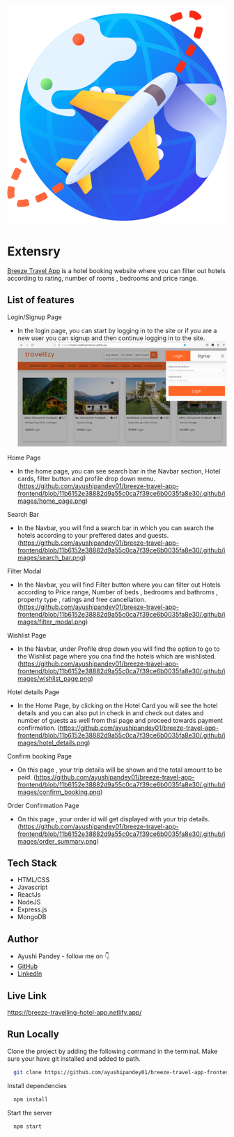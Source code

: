 ![ExtensryNBg](https://github.com/ayushipandey01/breeze-travel-app-frontend/blob/5d6ab7052525f9f927cc491fabbcac79ac5d701d/.github/images/airplane.png)


# Extensry

[Breeze Travel App](https://breeze-travelling-hotel-app.netlify.app/) is a hotel booking website where you can filter out hotels according to rating, number of rooms , bedrooms and price range. 


## List of features
<!-- [Home Page](https://todo-list-browser-extension.netlify.app/) -->


Login/Signup Page
- In the login page, you can start by logging in to the site or if you are a new user you can signup and then continue logging in to the site.
![Login](https://github.com/ayushipandey01/breeze-travel-app-frontend/blob/11b6152e38882d9a55c0ca7f39ce6b0035fa8e30/.github/images/login_page.png)


Home Page

- In the home page, you can see search bar in the Navbar section, Hotel cards, filter button and profile drop down menu.
(https://github.com/ayushipandey01/breeze-travel-app-frontend/blob/11b6152e38882d9a55c0ca7f39ce6b0035fa8e30/.github/images/home_page.png)


Search Bar
-   In the Navbar, you will find a search bar in which you can search the hotels according to your preffered dates and guests.
(https://github.com/ayushipandey01/breeze-travel-app-frontend/blob/11b6152e38882d9a55c0ca7f39ce6b0035fa8e30/.github/images/search_bar.png)

Filter Modal
-   In the Navbar, you will find Filter button where you can filter out Hotels according to Price range, Number of beds , bedrooms and bathroms , property type , ratings and free cancellation.
(https://github.com/ayushipandey01/breeze-travel-app-frontend/blob/11b6152e38882d9a55c0ca7f39ce6b0035fa8e30/.github/images/filter_modal.png)

Wishlist Page 
-   In the Navbar, under Profile drop down you will find the option to go to the Wishlist page where you cna find the hotels which are wishlisted.
(https://github.com/ayushipandey01/breeze-travel-app-frontend/blob/11b6152e38882d9a55c0ca7f39ce6b0035fa8e30/.github/images/wishlist_page.png)

Hotel details Page 
-   In the Home Page, by clicking on the Hotel Card you will see the hotel details and you can also put in check in and check out dates and number of guests as well from thsi page and proceed towards payment confirmation.
(https://github.com/ayushipandey01/breeze-travel-app-frontend/blob/11b6152e38882d9a55c0ca7f39ce6b0035fa8e30/.github/images/hotel_details.png)

Confirm booking Page 
-   On this page , your trip details will be shown and the total amount to be paid. 
(https://github.com/ayushipandey01/breeze-travel-app-frontend/blob/11b6152e38882d9a55c0ca7f39ce6b0035fa8e30/.github/images/confirm_booking.png)

Order Confirmation Page 
-   On this page , your order id will get displayed with your trip details. 
(https://github.com/ayushipandey01/breeze-travel-app-frontend/blob/11b6152e38882d9a55c0ca7f39ce6b0035fa8e30/.github/images/order_summary.png)


## Tech Stack

- HTML/CSS
- Javascript
- ReactJs
- NodeJS
- Express.js
- MongoDB

## Author

-   Ayushi Pandey - follow me on 👇
-   [GitHub](https://github.com/ayushipandey01)
-   [LinkedIn](https://www.linkedin.com/in/ayushi-pandey-1a4775149)

## Live Link

https://breeze-travelling-hotel-app.netlify.app/


## Run Locally

Clone the project by adding the following command in the terminal.
Make sure your have git installed and added to path.

```bash
  git clone https://github.com/ayushipandey01/breeze-travel-app-frontend.git
```
<!-- 
Go to the project directory

```bash
  cd extensry
``` -->

Install dependencies

```bash
  npm install
```

Start the server

```bash
  npm start
```

<!-- ## Demo

https://user-images.githubusercontent.com/80476561/169452669-ff9a32dc-d951-45bf-b7b9-dffd238666fe.mp4

## Screenshot
![img1](https://user-images.githubusercontent.com/40225444/228015534-fc1707f4-b392-4b62-988f-df51e001f6d8.png)
![img2](https://user-images.githubusercontent.com/40225444/228015745-2a25ed8d-6c95-41c2-b818-08b16dc19067.png) -->






<!-- # Getting Started with Create React App

This project was bootstrapped with [Create React App](https://github.com/facebook/create-react-app).

## Available Scripts

In the project directory, you can run:

### `npm start`

Runs the app in the development mode.\
Open [http://localhost:3000](http://localhost:3000) to view it in your browser.

The page will reload when you make changes.\
You may also see any lint errors in the console.

### `npm test`

Launches the test runner in the interactive watch mode.\
See the section about [running tests](https://facebook.github.io/create-react-app/docs/running-tests) for more information.

### `npm run build`

Builds the app for production to the `build` folder.\
It correctly bundles React in production mode and optimizes the build for the best performance.

The build is minified and the filenames include the hashes.\
Your app is ready to be deployed!

See the section about [deployment](https://facebook.github.io/create-react-app/docs/deployment) for more information.

### `npm run eject`

**Note: this is a one-way operation. Once you `eject`, you can't go back!**

If you aren't satisfied with the build tool and configuration choices, you can `eject` at any time. This command will remove the single build dependency from your project.

Instead, it will copy all the configuration files and the transitive dependencies (webpack, Babel, ESLint, etc) right into your project so you have full control over them. All of the commands except `eject` will still work, but they will point to the copied scripts so you can tweak them. At this point you're on your own.

You don't have to ever use `eject`. The curated feature set is suitable for small and middle deployments, and you shouldn't feel obligated to use this feature. However we understand that this tool wouldn't be useful if you couldn't customize it when you are ready for it.

## Learn More

You can learn more in the [Create React App documentation](https://facebook.github.io/create-react-app/docs/getting-started).

To learn React, check out the [React documentation](https://reactjs.org/).

### Code Splitting

This section has moved here: [https://facebook.github.io/create-react-app/docs/code-splitting](https://facebook.github.io/create-react-app/docs/code-splitting)

### Analyzing the Bundle Size

This section has moved here: [https://facebook.github.io/create-react-app/docs/analyzing-the-bundle-size](https://facebook.github.io/create-react-app/docs/analyzing-the-bundle-size)

### Making a Progressive Web App

This section has moved here: [https://facebook.github.io/create-react-app/docs/making-a-progressive-web-app](https://facebook.github.io/create-react-app/docs/making-a-progressive-web-app)

### Advanced Configuration

This section has moved here: [https://facebook.github.io/create-react-app/docs/advanced-configuration](https://facebook.github.io/create-react-app/docs/advanced-configuration)

### Deployment

This section has moved here: [https://facebook.github.io/create-react-app/docs/deployment](https://facebook.github.io/create-react-app/docs/deployment)

### `npm run build` fails to minify

This section has moved here: [https://facebook.github.io/create-react-app/docs/troubleshooting#npm-run-build-fails-to-minify](https://facebook.github.io/create-react-app/docs/troubleshooting#npm-run-build-fails-to-minify) -->
